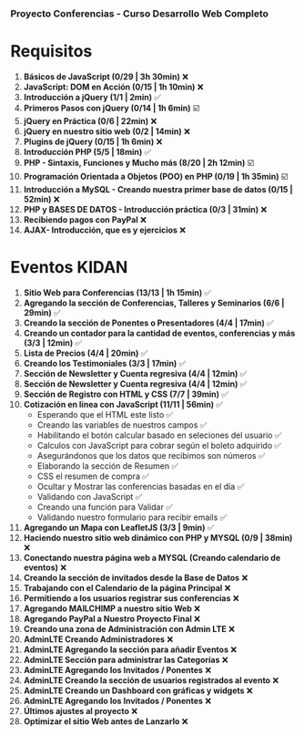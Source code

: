 ### Proyecto Conferencias -  Curso Desarrollo Web Completo

# Requisitos

1. **Básicos de JavaScript (0/29 | 3h 30min)** :x:
1. **JavaScript: DOM en Acción (0/15 | 1h 10min)** :x:
1. **Introducción a jQuery  (1/1 | 2min)** :white_check_mark:
1. **Primeros Pasos con jQuery (0/14 | 1h 6min)** :ballot_box_with_check:
1. **jQuery en Práctica (0/6 | 22min)** :x:
1. **jQuery en nuestro sitio web (0/2 | 14min)** :x:
1. **Plugins de jQuery (0/15 | 1h 6min)** :x:
1. **Introducción PHP (5/5 | 18min)** :white_check_mark:
1. **PHP - Sintaxis, Funciones y Mucho más (8/20 | 2h 12min)** :ballot_box_with_check:
1. **Programación Orientada a Objetos (POO) en PHP (0/19 | 1h 35min)** :ballot_box_with_check:
1. **Introducción a MySQL - Creando nuestra primer base de datos (0/15 | 52min)** :x:
1. **PHP y BASES DE DATOS - Introducción práctica (0/3 | 31min)** :x:
1. **Recibiendo pagos con PayPal** :x:
1. **AJAX- Introducción, que es y ejercicios** :x:


# Eventos KIDAN

1. **Sitio Web para Conferencias (13/13 | 1h 15min)** :white_check_mark:
1. **Agregando la sección de Conferencias, Talleres y Seminarios (6/6 | 29min)** :white_check_mark:
1. **Creando la sección de Ponentes o Presentadores (4/4 | 17min)** :white_check_mark:
1. **Creando un contador para la cantidad de eventos, conferencias y más (3/3 | 12min)** :white_check_mark:
1. **Lista de Precios (4/4 | 20min)** :white_check_mark:
1. **Creando los Testimoniales (3/3 | 17min)** :white_check_mark:
1. **Sección de Newsletter y Cuenta regresiva (4/4 | 12min)** :white_check_mark:
1. **Sección de Newsletter y Cuenta regresiva (4/4 | 12min)** :white_check_mark:
1. **Sección de Registro con HTML y CSS (7/7 | 39min)** :white_check_mark:
1. **Cotización en línea con JavaScript (11/11 | 56min)** :white_check_mark:
	-  Esperando que el HTML este listo :white_check_mark:
	-  Creando las variables de nuestros campos :white_check_mark:
	-  Habilitando el botón calcular basado en seleciones del usuario :white_check_mark:
	-  Calculos con JavaScript para cobrar según el boleto adquirido :white_check_mark:
	-  Asegurándonos que los datos que recibimos son números :white_check_mark:
	-  Elaborando la sección de Resumen :white_check_mark:
	-  CSS el resumen de compra :white_check_mark:
	-  Ocultar y Mostrar las conferencias basadas en el día :white_check_mark:
	-  Validando con JavaScript :white_check_mark:
	-  Creando una función para Validar :white_check_mark:
	-  Validando nuestro formulario para recibir emails :white_check_mark:
1. **Agregando un Mapa con LeafletJS (3/3 | 9min)** :white_check_mark:
1. **Haciendo nuestro sitio web dinámico con PHP y MYSQL (0/9 | 38min)** :x:
1. **Conectando nuestra página web a MYSQL (Creando calendario de eventos)** :x:
1. **Creando la sección de invitados desde la Base de Datos** :x:
1. **Trabajando con el Calendario de la página Principal** :x:
1. **Permitiendo a los usuarios registrar sus conferencias** :x:
1. **Agregando MAILCHIMP a nuestro sitio Web** :x:
1. **Agregando PayPal a Nuestro Proyecto Final** :x:
1. **Creando una zona de Administración con Admin LTE** :x:
1. **AdminLTE Creando Administradores** :x:
1. **AdminLTE Agregando la sección para añadir Eventos** :x:
1. **AdminLTE Sección para administrar las Categorías** :x:
1. **AdminLTE Agregando los Invitados / Ponentes** :x:
1. **AdminLTE Creando la sección de usuarios registrados al evento** :x:
1. **AdminLTE Creando un Dashboard con gráficas y widgets** :x:
1. **AdminLTE Agregando los Invitados / Ponentes** :x:
1. **Últimos ajustes al proyecto** :x:
1. **Optimizar el sitio Web antes de Lanzarlo** :x:

